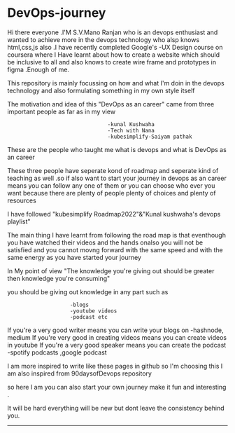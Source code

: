 # DevOps-journey

Hi there everyone .I'M S.V.Mano Ranjan who is an devops enthusiast and wanted to achieve more in the devops technology who alsp knows html,css,js also .I have recently completed Google's -UX Design course on coursera where I Have learnt about how to  create a website which should be inclusive to all and also knows to create wire frame and prototypes in figma .Enough of me.

This repository is mainly focussing on how and what I'm doin in the devops technology and also formulating something in my own style itself

The motivation and idea of this "DevOps as an career" came from three important people as far as in  my view
                                 
                                    -kunal Kushwaha 
                                    -Tech with Nana
                                    -kubesimplify-Saiyam pathak
                                    
 These are the people who taught me what is devops and what is DevOps as an career
 
 These three people have seperate kond of roadmap and seperate kind of teaching as well .so if also want to start your journey in devops as an career means you can follow any one of them or you can choose who ever you want because there are plenty of people plenty of choices and plenty of resources  
  
I have followed "kubesimplify Roadmap2022"&"Kunal kushwaha's devops playlist"
  
The main thing I have learnt from following the road map is that eventhough you have watched their videos and the hands onalso you will not be satisfied and you cannot movng forward with the same speed and with the same energy as you have started your journey 
  
In My point of view "The knowledge you're giving out should be greater then knowledge you're consuming"
 
you should be giving out knowledge in any part such as 
   
                        -blogs 
                        -youtube videos 
                        -podcast etc 
   


If you're a very good writer means you can write your blogs on -hashnode, medium 
If you're very good in creating videos means you can create videos in youtube 
If you're a very good speaker means you can create the podcast -spotify podcasts ,google podcast

I am more inspired to write like these pages in github so I'm choosing this 
I am also inspired from 90daysofDevops repository 

so here I am you can also start your own journey make it fun and interesting .

It will be hard everything will be new but dont leave the consistency behind you.

----------------------------------------------------------------------------------------------------------------------------------------------

                       

